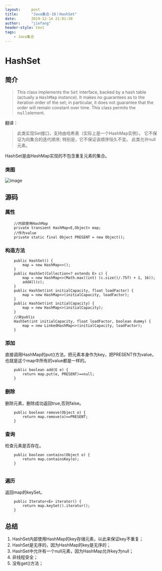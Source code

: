 ```yaml
---
layout:     post
title:      "Java集合-10丨HashSet"
date:       2019-12-14 21:01:30
author:     "jiefang"
header-style: text
tags:
    - Java集合
---
```

# HashSet
## 简介
>This class implements the <tt>Set</tt> interface, backed by a hash table (actually a <tt>HashMap</tt> instance).  It makes no guarantees as to the iteration order of the set; in particular, it does not guarantee that the order will remain constant over time.  This class permits the <tt>null</tt>element.

翻译：
>此类实现Set接口，支持由哈希表（实际上是一个HashMap实例）。 它不保证为向集合的迭代顺序; 特别是，它不保证该顺序恒久不变。 此类允许null元素。

HashSet是由HashMap实现的不包含重复元素的集合。

### 类图

![image](https://s2.ax1x.com/2019/12/14/QRHLLt.png)

## 源码

### 属性

```
    //内部使用HashMap
    private transient HashMap<E,Object> map;
    //作为value
    private static final Object PRESENT = new Object();
```

### 构造方法

```
    public HashSet() {
        map = new HashMap<>();
    }
    public HashSet(Collection<? extends E> c) {
        map = new HashMap<>(Math.max((int) (c.size()/.75f) + 1, 16));
        addAll(c);
    }
    public HashSet(int initialCapacity, float loadFactor) {
        map = new HashMap<>(initialCapacity, loadFactor);
    }
    public HashSet(int initialCapacity) {
        map = new HashMap<>(initialCapacity);
    }
    //非public
    HashSet(int initialCapacity, float loadFactor, boolean dummy) {
        map = new LinkedHashMap<>(initialCapacity, loadFactor);
    }    
```

### 添加
直接调用HashMap的put()方法，把元素本身作为key，把PRESENT作为value，也就是这个map中所有的value都是一样的。
```
    public boolean add(E e) {
        return map.put(e, PRESENT)==null;
    }
```
### 删除
删除元素，删除成功返回true,否则false。
```
    public boolean remove(Object o) {
        return map.remove(o)==PRESENT;
    }
```
### 查询
检查元素是否存在。
```
    public boolean contains(Object o) {
        return map.containsKey(o);
    }
    
```
### 遍历
返回map的keySet。
```
    public Iterator<E> iterator() {
        return map.keySet().iterator();
    }
```
## 总结
1. HashSet内部使用HashMap的key存储元素，以此来保证key不重复；
2. HashSet是无序的，因为HashMap的key是无序的；
3. HashSet中允许有一个null元素，因为HashMap允许key为null；
4. 非线程安全；
5. 没有get()方法；